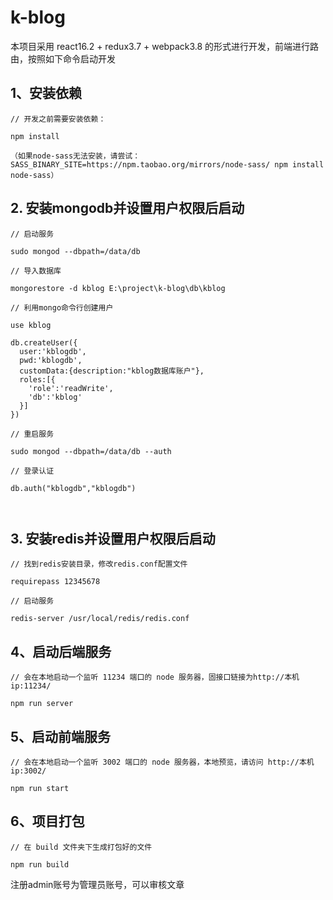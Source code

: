 # k-blog

本项目采用 react16.2 + redux3.7 + webpack3.8 的形式进行开发，前端进行路由，按照如下命令启动开发

##  1、安装依赖

```
// 开发之前需要安装依赖：

npm install

（如果node-sass无法安装，请尝试：SASS_BINARY_SITE=https://npm.taobao.org/mirrors/node-sass/ npm install node-sass）
```

## 2. 安装mongodb并设置用户权限后启动
```
// 启动服务

sudo mongod --dbpath=/data/db

// 导入数据库

mongorestore -d kblog E:\project\k-blog\db\kblog

// 利用mongo命令行创建用户

use kblog

db.createUser({
  user:'kblogdb',
  pwd:'kblogdb',
  customData:{description:"kblog数据库账户"},
  roles:[{
    'role':'readWrite',
    'db':'kblog'
  }]
})

// 重启服务

sudo mongod --dbpath=/data/db --auth

// 登录认证

db.auth("kblogdb","kblogdb")



```

## 3. 安装redis并设置用户权限后启动
```
// 找到redis安装目录，修改redis.conf配置文件

requirepass 12345678

// 启动服务

redis-server /usr/local/redis/redis.conf

```

## 4、启动后端服务
```
// 会在本地启动一个监听 11234 端口的 node 服务器，固接口链接为http://本机ip:11234/

npm run server

```

## 5、启动前端服务
```
// 会在本地启动一个监听 3002 端口的 node 服务器，本地预览，请访问 http://本机ip:3002/

npm run start

```

## 6、项目打包
```
// 在 build 文件夹下生成打包好的文件

npm run build

```

注册admin账号为管理员账号，可以审核文章
